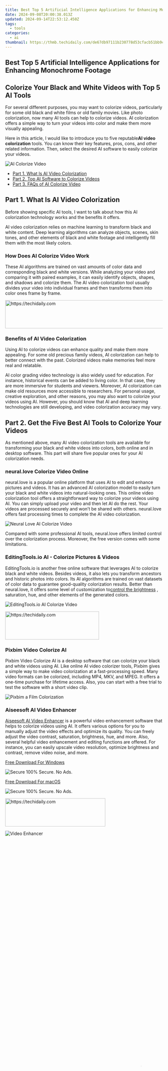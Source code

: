 ```yaml
---
title: Best Top 5 Artificial Intelligence Applications for Enhancing Monochrome Footage
date: 2024-09-08T20:00:38.013Z
updated: 2024-09-14T22:53:12.450Z
tags:
  - tools
categories:
  - ai
thumbnail: https://thmb.techidaily.com/de67db97111b230778d53cfacb51bb9c7a1356b2082aff96997373a5633f37e3.jpg
---
```


## Best Top 5 Artificial Intelligence Applications for Enhancing Monochrome Footage

## Colorize Your Black and White Videos with Top 5 AI Tools

 For several different purposes, you may want to colorize videos, particularly for some old black and white films or old family movies. Like photo colorization, now many AI tools can help to colorize videos. AI colorization offers a simple way to turn your videos into color and make them more visually appealing.

 Here in this article, I would like to introduce you to five reputable**AI video colorization** tools. You can know their key features, pros, cons, and other related information. Then, select the desired AI software to easily colorize your videos.

![AI Colorize Video](https://www.aiseesoft.com/images/resource/ai-colorize-video/ai-colorize-video.jpg)

* [Part 1. What Is AI Video Colorization](https://tools.techidaily.com/)
* [Part 2. Top AI Software to Colorize Videos](https://tools.techidaily.com/)
* [Part 3. FAQs of AI Colorize Video](https://tools.techidaily.com/)

## Part 1\. What Is AI Video Colorization

 Before showing specific AI tools, I want to talk about how this AI colorization technology works and the benefits it offers.

 AI video colorization relies on machine learning to transform black and white content. Deep learning algorithms can analyze objects, scenes, skin tones, and other elements of black and white footage and intelligently fill them with the most likely colors.

### How Does AI Colorize Video Work

 These AI algorithms are trained on vast amounts of color data and corresponding black and white versions. While analyzing your video and comparing it with paired examples, it can easily identify objects, shapes, and shadows and colorize them. The AI video colorization tool usually divides your video into individual frames and then transforms them into color ones frame by frame.

<!-- affiliate ads begin -->
<a href="https://appsumo.8odi.net/c/5597632/2137379/7443" target="_top" id="2137379">
  <img src="//a.impactradius-go.com/display-ad/7443-2137379" border="0" alt="https://techidaily.com" width="728" height="90"/>
</a>
<img height="0" width="0" src="https://appsumo.8odi.net/i/5597632/2137379/7443" style="position:absolute;visibility:hidden;" border="0" />
<!-- affiliate ads end -->

### Benefits of AI Video Colorization

 Using AI to colorize videos can enhance quality and make them more appealing. For some old precious family videos, AI colorization can help to better connect with the past. Colorized videos make memories feel more real and relatable.

 AI color grading video technology is also widely used for education. For instance, historical events can be added to living color. In that case, they are more immersive for students and viewers. Moreover, AI colorization can make old resources more accessible to researchers. For personal usage, creative exploration, and other reasons, you may also want to colorize your videos using AI. However, you should know that AI and deep learning technologies are still developing, and video colorization accuracy may vary.

## Part 2\. Get the Five Best AI Tools to Colorize Your Videos

 As mentioned above, many AI video colorization tools are available for transforming your black and white videos into colors, both online and in desktop software. This part will share five popular ones for your AI colorization needs.

### neural.love Colorize Video Online

 neural.love is a popular online platform that uses AI to edit and enhance pictures and videos. It has an advanced AI colorization model to easily turn your black and white videos into natural-looking ones. This online video colorization tool offers a straightforward way to colorize your videos using AI. You can simply upload your video and then let AI do the rest. Your videos are processed securely and won’t be shared with others. neural.love offers fast processing times to complete the AI video colorization.

![Neural Love AI Colorize Video](https://www.aiseesoft.com/images/resource/ai-colorize-video/neural-love-ai-colorize-video.jpg)

 Compared with some professional AI tools, neural.love offers limited control over the colorization process. Moreover, the free version comes with some limitations.

### EditingTools.io AI - Colorize Pictures & Videos

 EditingTools.io is another free online software that leverages AI to colorize black and white videos. Besides videos, it also lets you transform ancestors and historic photos into colors. Its AI algorithms are trained on vast datasets of color data to guarantee good-quality colorization results. Better than neural.love, it offers some level of customization to[control the brightness](https://tools.techidaily.com/aiseesoft/video-enhancer/) , saturation, hue, and other elements of the generated colors.

![EditingTools.io AI Colorize Video](https://www.aiseesoft.com/images/resource/ai-colorize-video/editingtools-io-ai-colorize-video.jpg)

<!-- affiliate ads begin -->
<a href="https://appsumo.8odi.net/c/5597632/2137393/7443" target="_top" id="2137393">
  <img src="//a.impactradius-go.com/display-ad/7443-2137393" border="0" alt="https://techidaily.com" width="300" height="90"/>
</a>
<img height="0" width="0" src="https://appsumo.8odi.net/i/5597632/2137393/7443" style="position:absolute;visibility:hidden;" border="0" />
<!-- affiliate ads end -->

### Pixbim Video Colorize AI

 Pixbim Video Colorize AI is a desktop software that can colorize your black and white videos using AI. Like online AI video colorizer tools, Pixbim gives a simple way to make video colorization at a fast-processing speed. Many video formats can be colorized, including MP4, MKV, and MPEG. It offers a one-time purchase for lifetime access. Also, you can start with a free trial to test the software with a short video clip.

![Pixbim a Film Colorization](https://www.aiseesoft.com/images/resource/ai-colorize-video/pixbim-ai-film-colorization.jpg)

### Aiseesoft AI Video Enhancer

[Aiseesoft AI Video Enhancer](https://tools.techidaily.com/aiseesoft/video-enhancer/) is a powerful video enhancement software that helps to colorize videos using AI. It offers various options for you to manually adjust the video effects and optimize its quality. You can freely adjust the video contrast, saturation, brightness, hue, and more. Also, several helpful video enhancement and editing functions are offered. For instance, you can easily upscale video resolution, optimize brightness and contrast, remove video noise, and more.

[Free Download For Windows](https://secure.2checkout.com/order/checkout.php?PRODS=4663333&QTY=1&AFFILIATE=108875&CART=1)

![Secure](https://www.aiseesoft.com/images/product/secure.svg) 100% Secure. No Ads.

[Free Download For macOS](https://secure.2checkout.com/order/checkout.php?PRODS=4663334&QTY=1&AFFILIATE=108875&CART=1)

![Secure](https://www.aiseesoft.com/images/product/secure.svg) 100% Secure. No Ads.

<!-- affiliate ads begin -->
<a href="https://aligracehair.sjv.io/c/5597632/2115933/19272" target="_top" id="2115933">
  <img src="//a.impactradius-go.com/display-ad/19272-2115933" border="0" alt="https://techidaily.com" width="320" height="90"/>
</a>
<img height="0" width="0" src="https://aligracehair.sjv.io/i/5597632/2115933/19272" style="position:absolute;visibility:hidden;" border="0" />
<!-- affiliate ads end -->

![Video Enhancer](https://www.aiseesoft.com/images/video-enhancer/enhance.jpg)

<!-- affiliate ads begin -->
<span id="1834903">
					<video width="864" height="1536" style="cursor:pointer"
           poster="//a.impactradius-go.com/display-clicktoplayimage/1834903.png"
           onclick="if(!this.playClicked){this.play();this.setAttribute('controls',true);this.playClicked=true;}">
	   <source src="//a.impactradius-go.com/display-ad/16836-1834903">
	   <img src="//a.impactradius-go.com/display-clicktoplayimage/1834903.png" style="border: none; height: 100%; width: 100%; object-fit: contain">
	</video>
	<div style="width:540px;text-align:center"><a href="javascript:window.open(decodeURIComponent('https%3A%2F%2F25home.pxf.io%2Fc%2F5597632%2F1834903%2F16836'), '_blank');void(0);">Click here</a></div>
</span>
<img height="0" width="0" src="https://imp.pxf.io/i/5597632/1834903/16836" style="position:absolute;visibility:hidden;" border="0" />
<!-- affiliate ads end -->

<!-- affiliate ads begin -->
<a href="https://aligracehair.sjv.io/c/5597632/2135371/19272" target="_top" id="2135371">
  <img src="//a.impactradius-go.com/display-ad/19272-2135371" border="0" alt="https://techidaily.com" width="320" height="90"/>
</a>
<img height="0" width="0" src="https://aligracehair.sjv.io/i/5597632/2135371/19272" style="position:absolute;visibility:hidden;" border="0" />
<!-- affiliate ads end -->

### VEGAS Pro Colorization AI

 VEGAS Pro is a feature-rich video editing software that offers AI colorization functions. It integrates within the VEGAS Pro editing workflow to colorize videos. It provides advanced controls to[customize the video colorization](https://tools.techidaily.com/) . Unlike other AI video colorization software, VEGAS Pro won’t affect the source footage. Many commonly used editing features are offered to optimize your colorized videos. It requires a learning curve for casual users to access and master its functions. Moreover, you need a powerful computer to ensure smooth performance. Its price starts at $149 for a perpetual license.

![VEGAS Pro AI Colorization Video](https://www.aiseesoft.com/images/resource/ai-colorize-video/vegas-pro-ai-colorize-video.jpg)

## Part 3\. FAQs of AI Colorize Video

How do you manually add color to videos?

 While AI colorization tools offer a simple way to quickly add color to black and white videos, getting an accurate result might still require a more manual approach. To manually colorize a video, you can use video editing software or put a masking layer to add colors to the source content.

 Is AI color grading the same as AI colorization?

 No. Even though both AI color grading and AI colorization use artificial intelligence to add colors and enhance videos, they are not the same. AI colorization creates colors, while AI color grading refines existing color information.

Does DeepAI colorize videos for free?

 No. DeepAI is designed with an AI Video Colorizer tool to colorize videos. But this AI feature it not offered in the free version.

Conclusion

 You can get five**AI video colorization** tools to easily transform your black and white videos into colors. As AI technology continues to develop, more advanced video colorization techniques will be added and updated. These AI models may easily output higher-quality and natural-looking colorizations.

What do you think of this post?

* [1](https://tools.techidaily.com/)
* [2](https://tools.techidaily.com/)
* [3](https://tools.techidaily.com/)
* [4](https://tools.techidaily.com/)
* [5](https://tools.techidaily.com/)

Excellent

Rating: 4.9 / 5 (based on 417 votes) Follow Us on [](https://www.facebook.com/aiseesoft) [](https://twitter.com/AiseesoftStudio) [](https://www.youtube.com/c/aiseesoft)

More Reading

* [Final Cut Pro Color Correction](https://www.aiseesoft.com/images/more-reading/final-cut-pro-color-correction-s.jpg) ](https://tools.techidaily.com/) [Final Cut Pro - How to Do a Color Correction](https://tools.techidaily.com/)  
 Can I make a color correction in Final Cut Pro? This post provides a detailed guide to let you know how to do a color correction in Final Cut Pro.
* [Video Enhancer](https://www.aiseesoft.com/images/more-reading/video-enhancer-s.jpg) ](https://tools.techidaily.com/) [10 Best Video Enhancers to Upscale and Enhance the Video Resolution](https://tools.techidaily.com/)  
 When you have high-level requirements for your video, what are the best video enhancers to optimize video resolution and reduce video noise? Here are the best tools you should know.
* [Photo Enhancer](https://www.aiseesoft.com/images/more-reading/photo-enhancer-s.jpg) ](https://tools.techidaily.com/) [Top 7 Photo Enhancer Apps to Enhance Resolution and Quality](https://tools.techidaily.com/)  
 What is the best photo enhancer? Is it possible to enhance a blurry photo? How to improve the photo quality? Here to get 7 best photo quality enhancer apps.

![Disqus Icon](https://www.aiseesoft.com/images/article/disqus-icon.png) Leave your comment and join our discussion

<ins class="adsbygoogle"
     style="display:block"
     data-ad-format="autorelaxed"
     data-ad-client="ca-pub-7571918770474297"
     data-ad-slot="1223367746"></ins>

<ins class="adsbygoogle"
     style="display:block"
     data-ad-client="ca-pub-7571918770474297"
     data-ad-slot="8358498916"
     data-ad-format="auto"
     data-full-width-responsive="true"></ins>




